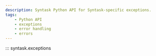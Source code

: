 ```yaml
---
description: Syntask Python API for Syntask-specific exceptions.
tags:
    - Python API
    - exceptions
    - error handling
    - errors
---
```


::: syntask.exceptions
